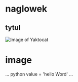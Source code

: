 # naglowek
## tytul
![Image of Yaktocat](https://octodex.github.com/images/yaktocat.png)
# image
... python
value = 'hello Word'
...
